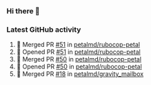 ### Hi there 👋


### Latest GitHub activity
<!--START_SECTION:activity-->
1. 🎉 Merged PR [#51](https://github.com/petalmd/rubocop-petal/pull/51) in [petalmd/rubocop-petal](https://github.com/petalmd/rubocop-petal)
2. 💪 Opened PR [#51](https://github.com/petalmd/rubocop-petal/pull/51) in [petalmd/rubocop-petal](https://github.com/petalmd/rubocop-petal)
3. 🎉 Merged PR [#50](https://github.com/petalmd/rubocop-petal/pull/50) in [petalmd/rubocop-petal](https://github.com/petalmd/rubocop-petal)
4. 💪 Opened PR [#50](https://github.com/petalmd/rubocop-petal/pull/50) in [petalmd/rubocop-petal](https://github.com/petalmd/rubocop-petal)
5. 🎉 Merged PR [#18](https://github.com/petalmd/gravity_mailbox/pull/18) in [petalmd/gravity_mailbox](https://github.com/petalmd/gravity_mailbox)
<!--END_SECTION:activity-->

<!--
**Bhacaz/bhacaz** is a ✨ _special_ ✨ repository because its `README.md` (this file) appears on your GitHub profile.

Here are some ideas to get you started:

- 🔭 I’m currently working on ...
- 🌱 I’m currently learning ...
- 👯 I’m looking to collaborate on ...
- 🤔 I’m looking for help with ...
- 💬 Ask me about ...
- 📫 How to reach me: ...
- 😄 Pronouns: ...
- ⚡ Fun fact: ...
-->
